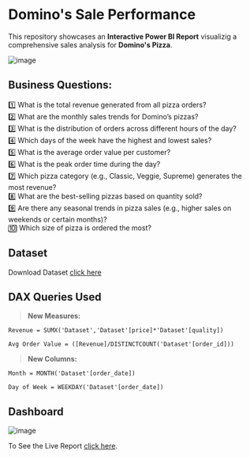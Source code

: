 # Domino's Sale Performance
This repository showcases an **Interactive Power BI Report** visualizig a comprehensive sales analysis for **Domino's Pizza**.

![image](https://github.com/user-attachments/assets/b0f5eb21-e401-4d82-b247-4028d144d84a)

## Business Questions:

1️⃣ What is the total revenue generated from all pizza orders?  
2️⃣ What are the monthly sales trends for Domino’s pizzas?  
3️⃣ What is the distribution of orders across different hours of the day?  
4️⃣ Which days of the week have the highest and lowest sales?  
5️⃣ What is the average order value per customer?  
6️⃣ What is the peak order time during the day?  
7️⃣ Which pizza category (e.g., Classic, Veggie, Supreme) generates the most revenue?  
8️⃣ What are the best-selling pizzas based on quantity sold?  
9️⃣ Are there any seasonal trends in pizza sales (e.g., higher sales on weekends or certain months)?  
🔟 Which size of pizza is ordered the most?

## Dataset

Download Dataset [click here](https://github.com/Ayushi0214/Masterclass-Datasets/blob/main/domino's/Dataset.csv)

## DAX Queries Used

> **New Measures:**

```dax
Revenue = SUMX('Dataset','Dataset'[price]*'Dataset'[quality])
```
```dax
Avg Order Value = ([Revenue]/DISTINCTCOUNT('Dataset'[order_id]))
```

> **New Columns:**

```dax
Month = MONTH('Dataset'[order_date])
```
```dax
Day of Week = WEEKDAY('Dataset'[order_date])
```
## Dashboard

![image](https://github.com/user-attachments/assets/4df76866-82bd-4759-a517-9b0a1610ec3a)

To See the Live Report [click here](https://app.powerbi.com/view?r=eyJrIjoiOWRmNTdmY2ItY2YwZC00ZWRmLTg0NDctYzAwYmU2MWJjNzVkIiwidCI6IjY0NWY1NDA5LWJkNjAtNDNhMS04ZmVmLTFhODNiNjU3YzIyMCJ9).
